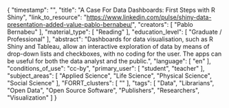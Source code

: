 {
    "timestamp": "",
    "title": "A Case For Data Dashboards: First Steps with R Shiny",
    "link_to_resource": "https://www.linkedin.com/pulse/shiny-data-presentation-added-value-pablo-bernabeu/",
    "creators": [
        "Pablo Bernabeu"
    ],
    "material_type": [
        "Reading"
    ],
    "education_level": [
        "Graduate / Professional"
    ],
    "abstract": "Dashboards for data visualisation, such as R Shiny and Tableau, allow an interactive exploration of data by means of drop-down lists and checkboxes, with no coding for the user. The apps can be useful for both the data analyst and the public.",
    "language": [
        "en"
    ],
    "conditions_of_use": "cc-by",
    "primary_user": [
        "student",
        "teacher"
    ],
    "subject_areas": [
        "Applied Science",
        "Life Science",
        "Physical Science",
        "Social Science"
    ],
    "FORRT_clusters": [
        ""
    ],
    "tags": [
        "Data",
        "Librarians",
        "Open Data",
        "Open Source Software",
        "Publishers",
        "Researchers",
        "Visualization"
    ]
}